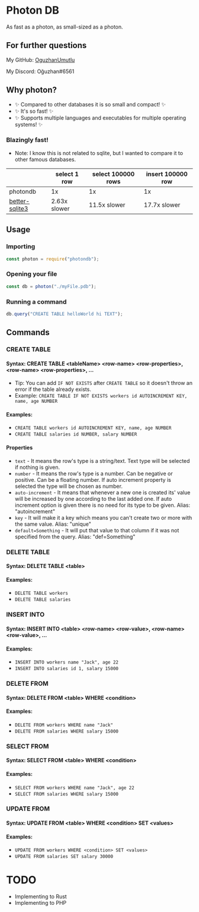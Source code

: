 # Photon DB

As fast as a photon, as small-sized as a photon.

## For further questions

My GitHub: [OguzhanUmutlu](https://github.com/OguzhanUmutlu)

My Discord: Oğuzhan#6561

## Why photon?

- ✨ Compared to other databases it is so small and compact! ✨
- ✨ It's so fast! ✨
- ✨ Supports multiple languages and executables for multiple operating systems! ✨

### Blazingly fast!

- Note: I know this is not related to sqlite, but I wanted to compare it to other famous databases.

|                                                                | select 1 row | select 100000 rows | insert 100000 row |
|----------------------------------------------------------------|--------------|--------------------|-------------------|
| photondb                                                       | 1x           | 1x                 | 1x                |
| [better-sqlite3](https://www.npmjs.com/package/better-sqlite3) | 2.63x slower | 11.5x slower       | 17.7x slower      |

## Usage

### Importing

```js
const photon = require("photondb");
```

### Opening your file

```js
const db = photon("./myFile.pdb");
```

### Running a command

```js
db.query("CREATE TABLE helloWorld hi TEXT");
```

## Commands

### CREATE TABLE

#### Syntax: CREATE TABLE \<tableName> \<row-name> \<row-properties>, \<row-name> \<row-properties>, ...

- Tip: You can add `IF NOT EXISTS` after `CREATE TABLE` so it doesn't throw an error if the table already exists.
- Example: `CREATE TABLE IF NOT EXISTS workers id AUTOINCREMENT KEY, name, age NUMBER`

#### Examples:

- `CREATE TABLE workers id AUTOINCREMENT KEY, name, age NUMBER`
- `CREATE TABLE salaries id NUMBER, salary NUMBER`

#### Properties

- `text` - It means the row's type is a string/text. Text type will be selected if nothing is given.
- `number` - It means the row's type is a number. Can be negative or positive. Can be a floating number. If auto
  increment property is selected the type will be chosen as number.
- `auto-increment` - It means that whenever a new one is created its' value will be increased by one according to the
  last added one. If auto increment option is given there is no need for its type to be given. Alias: "autoincrement"
- `key` - It will make it a key which means you can't create two or more with the same value. Alias: "unique"
- `default=Something` - It will put that value to that column if it was not specified from the query. Alias: "def=Something"

### DELETE TABLE

#### Syntax: DELETE TABLE \<table>

#### Examples:

- `DELETE TABLE workers`
- `DELETE TABLE salaries`

### INSERT INTO

#### Syntax: INSERT INTO \<table> \<row-name> \<row-value>, \<row-name> \<row-value>, ...

#### Examples:

- `INSERT INTO workers name "Jack", age 22`
- `INSERT INTO salaries id 1, salary 15000`

### DELETE FROM

#### Syntax: DELETE FROM \<table> WHERE \<condition>

#### Examples:

- `DELETE FROM workers WHERE name "Jack"`
- `DELETE FROM salaries WHERE salary 15000`

### SELECT FROM

#### Syntax: SELECT FROM \<table> WHERE \<condition>

#### Examples:

- `SELECT FROM workers WHERE name "Jack", age 22`
- `SELECT FROM salaries WHERE salary 15000`

### UPDATE FROM

#### Syntax: UPDATE FROM \<table> WHERE \<condition> SET \<values>

#### Examples:

- `UPDATE FROM workers WHERE <condition> SET <values>`
- `UPDATE FROM salaries SET salary 30000`

# TODO

- Implementing to Rust
- Implementing to PHP